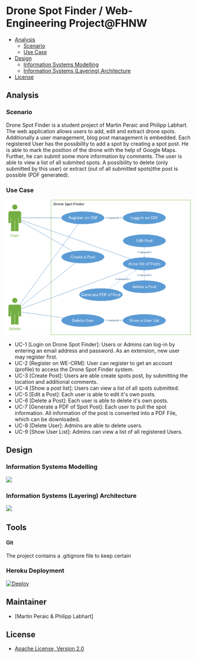 # Drone Spot Finder / Web-Engineering Project@FHNW

- [Analysis](#analysis)
    - [Scenario](#scenario)
    - [Use Case](#use-case)
- [Design](#design)
    - [Information Systems Modelling](#information-systems-modelling)
    - [Information Systems (Layering) Architecture](#information-systems-layering-architecture)
- [License](#license)

## Analysis

### Scenario
Drone Spot Finder is a student project of Martin Peraic and Philipp Labhart. 
The web application allows users to add, edit and extract drone spots. Additionally a user management, blog post management is embedded.
Each registered User has the possibility to add a spot by creating a spot post. He is able to mark the position of the drone with the help 
of Google Maps. Further, he can submit some more information by comments. The user is able to view a list of all submited spots. A possibility 
to delete (only submitted by this user) or extract (out of all submitted spots)the post is possible (PDF generated).


### Use Case

![](modelling/images/UseCaseDSF.png)

- UC-1 [Login on Drone Spot Finder]: Users or Admins can log-in by entering an email address and password. As an extension, new user may register first.
- UC-2 [Register on WE-CRM]: User can register to get an account (profile) to access the Drone Spot Finder system.
- UC-3 [Create Post]:  Users are able create spots post, by submitting the location and additional comments.
- UC-4 [Show a post list]: Users can view a list of all spots submitted.
- UC-5 [Edit a Post]: Each user is able to edit it's own posts.
- UC-6 [Delete a Post]: Each user is able to delete it's own posts.
- UC-7 [Generate a PDF of Spot Post]: Each user to pull the spot information. All information of the post is converted into a PDF File, which can be downloaded.
- UC-8 [Delete User]: Admins are able to delete users.
- UC-9 [Show User List]: Admins can view a list of all registered Users.

## Design

### Information Systems Modelling

![](modelling/images/WE-CRM-Layering-Models.png)

### Information Systems (Layering) Architecture

![](modelling/images/WE-CRM-Layering-Structure.png)


## Tools

#### Git
The project contains a .gitignore file to keep certain 

### Heroku Deployment

[![Deploy](https://www.herokucdn.com/deploy/button.png)](https://heroku.com/deploy)

## Maintainer

- [Martin Peraic & Philipp Labhart]

## License

- [Apache License, Version 2.0](LICENSE)
